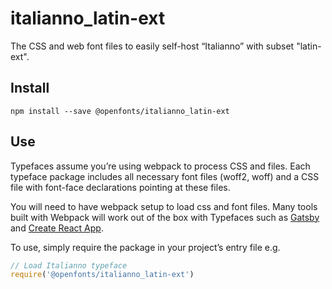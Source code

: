 
# italianno_latin-ext

The CSS and web font files to easily self-host “Italianno” with subset "latin-ext".

## Install

`npm install --save @openfonts/italianno_latin-ext`

## Use

Typefaces assume you’re using webpack to process CSS and files. Each typeface
package includes all necessary font files (woff2, woff) and a CSS file with
font-face declarations pointing at these files.

You will need to have webpack setup to load css and font files. Many tools built
with Webpack will work out of the box with Typefaces such as [Gatsby](https://github.com/gatsbyjs/gatsby)
and [Create React App](https://github.com/facebookincubator/create-react-app).

To use, simply require the package in your project’s entry file e.g.

```javascript
// Load Italianno typeface
require('@openfonts/italianno_latin-ext')
```
